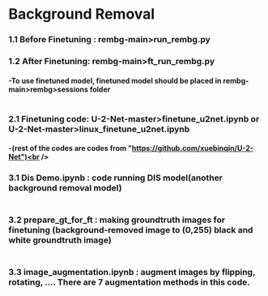 # Background Removal

### 1.1 Before Finetuning : rembg-main>run_rembg.py<br />
### 1.2 After Finetuning: rembg-main>ft_run_rembg.py<br />
#### -To use finetuned model, finetuned model should be placed in rembg-main>rembg>sessions folder<br /><br />

### 2.1 Finetuning code: U-2-Net-master>finetune_u2net.ipynb or U-2-Net-master>linux_finetune_u2net.ipynb<br />
#### -(rest of the codes are codes from "https://github.com/xuebinqin/U-2-Net")<br /><br />

### 3.1 Dis Demo.ipynb : code running DIS model(another background removal model)<br /><br />
### 3.2 prepare_gt_for_ft : making groundtruth images for finetuning (background-removed image to (0,255) black and white groundtruth image)<br /><br /> 
### 3.3 image_augmentation.ipynb : augment images by flipping, rotating, .... There are 7 augmentation methods in this code.<br /><br />

